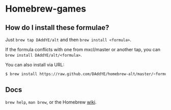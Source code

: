 Homebrew-games
==============

How do I install these formulae?
--------------------------------
Just `brew tap DAddYE/alt` and then `brew install <formula>`.

If the formula conflicts with one from mxcl/master or another tap, you can `brew install DAddYE/alt/<formula>`.

You can also install via URL:

```sh
$ brew install https://raw.github.com/DAddYE/homebrew-alt/master/<formula>.rb
```

Docs
----
`brew help`, `man brew`, or the Homebrew [wiki][].

[wiki]:http://wiki.github.com/mxcl/homebrew

